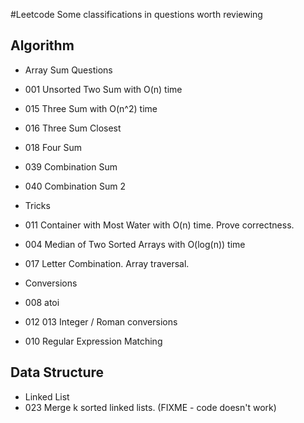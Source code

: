 #Leetcode
Some classifications in questions worth reviewing  

## Algorithm  
- Array Sum Questions  
 - 001 Unsorted Two Sum with O(n) time  
 - 015 Three Sum with O(n^2) time  
 - 016 Three Sum Closest  
 - 018 Four Sum  
 - 039 Combination Sum  
 - 040 Combination Sum 2  

- Tricks
 - 011 Container with Most Water with O(n) time. Prove correctness.  
 - 004 Median of Two Sorted Arrays with O(log(n)) time  
 - 017 Letter Combination. Array traversal.

- Conversions  
 - 008 atoi  
 - 012 013 Integer / Roman conversions  
 - 010 Regular Expression Matching  

## Data Structure
- Linked List  
 - 023 Merge k sorted linked lists. (FIXME - code doesn't work)  
